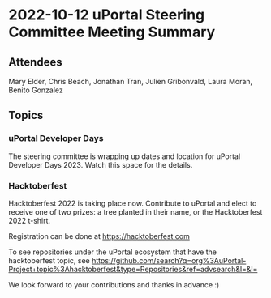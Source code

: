 # 2022-10-12 uPortal Steering Committee Meeting Summary

## Attendees

Mary Elder, Chris Beach, Jonathan Tran, Julien Gribonvald,
Laura Moran, Benito Gonzalez

## Topics

### uPortal Developer Days

The steering committee is wrapping up dates and location for uPortal Developer
Days 2023. Watch this space for the details.

### Hacktoberfest

Hacktoberfest 2022 is taking place now. Contribute to uPortal and elect to
receive one of two prizes: a tree planted in their name, or the Hacktoberfest
2022 t-shirt.

Registration can be done at https://hacktoberfest.com

To see repositories under the uPortal ecosystem that have the hacktoberfest
topic, see https://github.com/search?q=org%3AuPortal-Project+topic%3Ahacktoberfest&type=Repositories&ref=advsearch&l=&l=

We look forward to your contributions and thanks in advance :)
